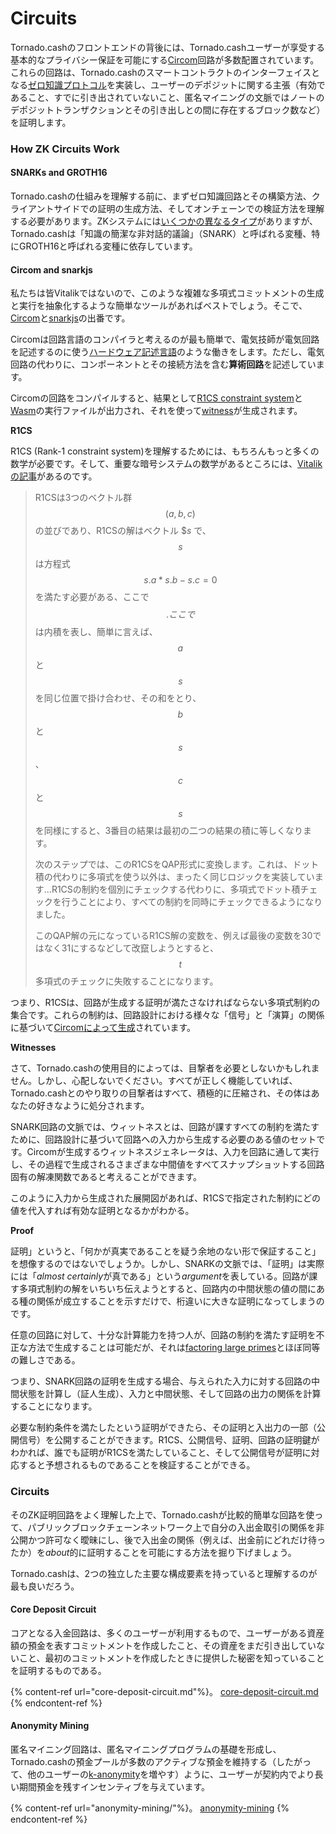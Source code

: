 # Circuits

Tornado.cashのフロントエンドの背後には、Tornado.cashユーザーが享受する基本的なプライバシー保証を可能にする[Circom](https://docs.circom.io)回路が多数配置されています。これらの回路は、Tornado.cashのスマートコントラクトのインターフェイスとなる[ゼロ知識プロトコル](https://en.wikipedia.org/wiki/Zero-knowledge_proof)を実装し、ユーザーのデポジットに関する主張（有効であること、すでに引き出されていないこと、匿名マイニングの文脈ではノートのデポジットトランザクションとその引き出しとの間に存在するブロック数など）を証明します。

### How ZK Circuits Work

#### SNARKs and GROTH16

Tornado.cashの仕組みを理解する前に、まずゼロ知識回路とその構築方法、クライアントサイドでの証明の生成方法、そしてオンチェーンでの検証方法を理解する必要があります。ZKシステムには[いくつかの異なるタイプ](https://en.wikipedia.org/wiki/Zero-knowledge_proof#Zero_knowledge_types)がありますが、Tornado.cashは「知識の簡潔な非対話的議論」（SNARK）と呼ばれる変種、特にGROTH16と呼ばれる変種に依存しています。

#### Circom and snarkjs

私たちは皆Vitalikではないので、このような複雑な多項式コミットメントの生成と実行を抽象化するような簡単なツールがあればベストでしょう。そこで、[Circom](https://docs.circom.io)と[snarkjs](https://github.com/iden3/snarkjs)の出番です。

Circomは回路言語のコンパイラと考えるのが最も簡単で、電気技師が電気回路を記述するのに使う[ハードウェア記述言語](https://en.wikipedia.org/wiki/Hardware_description_language)のような働きをします。ただし、電気回路の代わりに、コンポーネントとその接続方法を含む**算術回路**を記述しています。

Circomの回路をコンパイルすると、結果として[R1CS constraint system](https://docs.circom.io/1.-an-introduction/background#rank-1-constraint-system)と[Wasm](https://en.wikipedia.org/wiki/WebAssembly)の実行ファイルが出力され、それを使って[witness](https://docs.circom.io/1.-an-introduction/background#witness)が生成されます。

**R1CS**

R1CS (Rank-1 constraint system)を理解するためには、もちろんもっと多くの数学が必要です。そして、重要な暗号システムの数学があるところには、[Vitalikの記事](https://medium.com/@VitalikButerin/quadratic-arithmetic-programs-from-zero-to-hero-f6d558cea649#5539)があるのです。

> R1CSは3つのベクトル群 $$(a, b, c)$$ の並びであり、R1CSの解はベクトル $$s$ で、$$s$$ は方程式 $$s . a * s . b - s . c = 0$$ を満たす必要がある、ここで $$.ここで$$は内積を表し、簡単に言えば、$$a$$と$$s$$を同じ位置で掛け合わせ、その和をとり、$$b$$と$$s$$、$$c$$と$$s$$を同様にすると、3番目の結果は最初の二つの結果の積に等しくなります。
>
> 次のステップでは、このR1CSをQAP形式に変換します。これは、ドット積の代わりに多項式を使う以外は、まったく同じロジックを実装しています...R1CSの制約を個別にチェックする代わりに、多項式でドット積チェックを行うことにより、すべての制約を同時にチェックできるようになりました。
>
> このQAP解の元になっているR1CS解の変数を、例えば最後の変数を30ではなく31にするなどして改竄しようとすると、$$t$$多項式のチェックに失敗することになります。

つまり、R1CSは、回路が生成する証明が満たさなければならない多項式制約の集合です。これらの制約は、回路設計における様々な「信号」と「演算」の関係に基づいて[Circomによって生成](https://docs.circom.io/2.-circom-fundamentals/constraints-generation)されています。

**Witnesses**

さて、Tornado.cashの使用目的によっては、目撃者を必要としないかもしれません。しかし、心配しないでください。すべてが正しく機能していれば、Tornado.cashとのやり取りの目撃者はすべて、積極的に圧縮され、その体はあなたの好きなように処分されます。

SNARK回路の文脈では、ウィットネスとは、回路が課すすべての制約を満たすために、回路設計に基づいて回路への入力から生成する必要のある値のセットです。Circomが生成するウィットネスジェネレータは、入力を回路に通して実行し、その過程で生成されるさまざまな中間値をすべてスナップショットする回路固有の解凍関数であると考えることができます。

このように入力から生成された展開図があれば、R1CSで指定された制約にどの値を代入すれば有効な証明となるかがわかる。

**Proof**

証明」というと、「何かが真実であることを疑う余地のない形で保証すること」を想像するのではないでしょうか。しかし、SNARKの文脈では、「証明」は実際には「*almost certainly*が真である」という*argument*を表している。回路が課す多項式制約の解をいちいち伝えようとすると、回路内の中間状態の値の間にある種の関係が成立することを示すだけで、桁違いに大きな証明になってしまうのです。

任意の回路に対して、十分な計算能力を持つ人が、回路の制約を満たす証明を不正な方法で生成することは可能だが、それは[factoring large primes](https://en.wikipedia.org/wiki/RSA_Factoring_Challenge)とほぼ同等の難しさである。

つまり、SNARK回路の証明を生成する場合、与えられた入力に対する回路の中間状態を計算し（証人生成）、入力と中間状態、そして回路の出力の関係を計算することになります。

必要な制約条件を満たしたという証明ができたら、その証明と入出力の一部（公開信号）を公開することができます。R1CS、公開信号、証明、回路の証明鍵がわかれば、誰でも証明がR1CSを満たしていること、そして公開信号が証明に対応すると予想されるものであることを検証することができる。

### Circuits
そのZK証明回路をよく理解した上で、Tornado.cashが比較的簡単な回路を使って、パブリックブロックチェーンネットワーク上で自分の入出金取引の関係を非公開かつ許可なく曖昧にし、後で入出金の関係（例えば、出金前にどれだけ待ったか）を*about*的に証明することを可能にする方法を掘り下げましょう。

Tornado.cashは、2つの独立した主要な構成要素を持っていると理解するのが最も良いだろう。

#### Core Deposit Circuit
コアとなる入金回路は、多くのユーザーが利用するもので、ユーザーがある資産額の預金を表すコミットメントを作成したこと、その資産をまだ引き出していないこと、最初のコミットメントを作成したときに提供した秘密を知っていることを証明するものである。

{% content-ref url="core-deposit-circuit.md"%}。
[core-deposit-circuit.md](core-deposit-circuit.md)
{% endcontent-ref %}

#### Anonymity Mining
匿名マイニング回路は、匿名マイニングプログラムの基礎を形成し、Tornado.cashの預金プールが多数のアクティブな預金を維持する（したがって、他のユーザーの[k-anonymity](https://en.wikipedia.org/wiki/K-anonymity)を増やす）ように、ユーザーが契約内でより長い期間預金を残すインセンティブを与えています。

{% content-ref url="anonymity-mining/"%}。
[anonymity-mining](anonymity-mining/)
{% endcontent-ref %}

